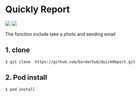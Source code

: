 # Quickly Report

 ![](https://img.shields.io/badge/xcode%208.3-supported-brightgreen.svg)
 ![](https://img.shields.io/cocoapods/v/AFNetworking.svg)

The function include take a photo and sending email

## 1. clone

`$ git clone  https://github.com/borderhub/QuickReport.git`

## 2. Pod install

`$ pod install`
